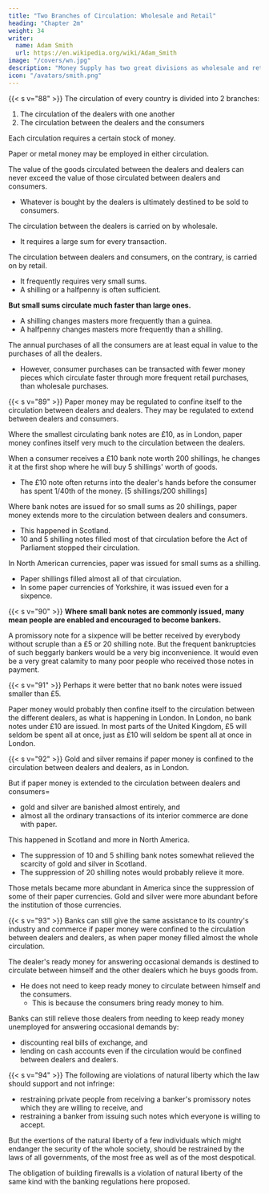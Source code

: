 ```yaml
---
title: "Two Branches of Circulation: Wholesale and Retail"
heading: "Chapter 2m"
weight: 34
writer:
  name: Adam Smith
  url: https://en.wikipedia.org/wiki/Adam_Smith
image: "/covers/wn.jpg"
description: "Money Supply has two great divisions as wholesale and retail"
icon: "/avatars/smith.png"
---
```





{{< s v="88" >}} The circulation of every country is divided into 2 branches:

1. The circulation of the dealers with one another
2. The circulation between the dealers and the consumers

Each circulation requires a certain stock of money.

Paper or metal money may be employed in either circulation.

The value of the goods circulated between the dealers and dealers can never exceed the value of those circulated between dealers and consumers.
- Whatever is bought by the dealers is ultimately destined to be sold to consumers.

The circulation between the dealers is carried on by wholesale.
- It requires a large sum for every transaction.

The circulation between dealers and consumers, on the contrary, is carried on by retail.
- It frequently requires very small sums.
- A shilling or a halfpenny is often sufficient.

**But small sums circulate much faster than large ones.**
- A shilling changes masters more frequently than a guinea.
- A halfpenny changes masters more frequently than a shilling.

The annual purchases of all the consumers are at least equal in value to the purchases of all the dealers.
- However, consumer purchases can be transacted with fewer money pieces which circulate faster through more frequent retail purchases, than wholesale purchases.


{{< s v="89" >}} Paper money may be regulated to confine itself to the circulation between dealers and dealers. They may be regulated to extend between dealers and consumers.

Where the smallest circulating bank notes are £10, as in London, paper money confines itself very much to the circulation between the dealers.

When a consumer receives a £10 bank note worth 200 shillings, he changes it at the first shop where he will buy 5 shillings' worth of goods.
- The £10 note often returns into the dealer's hands before the consumer has spent 1/40th of the money. [5 shillings/200 shillings]

Where bank notes are issued for so small sums as 20 shillings, paper money extends more to the circulation between dealers and consumers.
- This happened in Scotland.
- 10 and 5 shilling notes filled most of that circulation before the Act of Parliament stopped their circulation.

In North American currencies, paper was issued for small sums as a shilling.
- Paper shillings filled almost all of that circulation.
- In some paper currencies of Yorkshire, it was issued even for a sixpence.


{{< s v="90" >}} **Where small bank notes are commonly issued, many mean people are enabled and encouraged to become bankers.**

A promissory note for a sixpence will be better received by everybody without scruple than a £5 or 20 shilling note.
But the frequent bankruptcies of such beggarly bankers would be a very big inconvenience.
It would even be a very great calamity to many poor people who received those notes in payment.


{{< s v="91" >}} Perhaps it were better that no bank notes were issued smaller than £5.

Paper money would probably then confine itself to the circulation between the different dealers, as what is happening in London.
In London, no bank notes under £10 are issued.
In most parts of the United Kingdom, £5 will seldom be spent all at once, just as £10 will seldom be spent all at once in London.


{{< s v="92" >}} Gold and silver remains if paper money is confined to the circulation between dealers and dealers, as in London.

But if paper money is extended to the circulation between dealers and consumers= 
- gold and silver are banished almost entirely, and
- almost all the ordinary transactions of its interior commerce are done with paper.

This happened in Scotland and more in North America.
- The suppression of 10 and 5 shilling bank notes somewhat relieved the scarcity of gold and silver in Scotland.
- The suppression of 20 shilling notes would probably relieve it more.

Those metals became more abundant in America since the suppression of some of their paper currencies. Gold and silver were more abundant before the institution of those currencies.


{{< s v="93" >}} Banks can still give the same assistance to its country's industry and commerce if paper money were confined to the circulation between dealers and dealers, as when paper money filled almost the whole circulation.

The dealer's ready money for answering occasional demands is destined to circulate between himself and the other dealers which he buys goods from.
- He does not need to keep ready money to circulate between himself and the consumers.
  - This is because the consumers bring ready money to him.

Banks can still relieve those dealers from needing to keep ready money unemployed for answering occasional demands by: 
- discounting real bills of exchange, and
- lending on cash accounts even if the circulation would be confined between dealers and dealers.


{{< s v="94" >}} <!-- It may be said that --> The following are violations of natural liberty which the law should support and not infringe:

- restraining private people from receiving a banker's promissory notes which they are willing to receive, and
- restraining a banker from issuing such notes which everyone is willing to accept.

But the exertions of the natural liberty of a few individuals which might endanger the security of the whole society, should be restrained by the laws of all governments, of the most free as well as of the most despotical.

The obligation of building firewalls is a violation of natural liberty of the same kind with the banking regulations here proposed.


